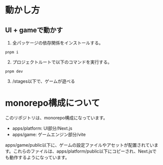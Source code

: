 # 動かし方

## UI + gameで動かす


1. 全パッケージの依存関係をインストールする。
```
pnpm i
```

2. プロジェクトルートで以下のコマンドを実行する。
```
pnpm dev
```

3. /stages以下で、ゲームが遊べる

# monorepo構成について

<!-- taskによる/publicのコピー -->

このリポジトリは、monorepo構成になっています。
- apps/platform: UI部分/Next.js
- apps/game: ゲームエンジン部分/vite

apps/game/public以下に、ゲームの設定ファイルやアセットが配置されています。これらのファイルは、apps/platform/public以下にコピーされ、Next.jsでも動作するようになっています。
